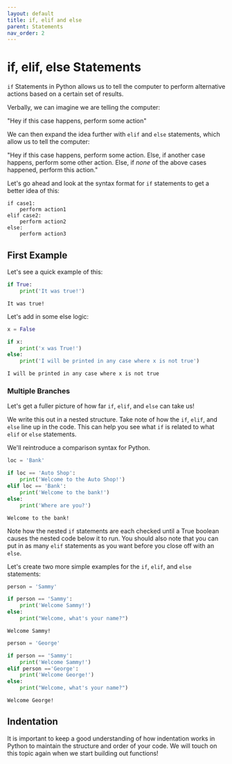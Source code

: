 ```yaml
---
layout: default
title: if, elif and else
parent: Statements
nav_order: 2
---
```


# if, elif, else Statements

<code>if</code> Statements in Python allows us to tell the computer to perform alternative actions based on a certain set of results.

Verbally, we can imagine we are telling the computer:

"Hey if this case happens, perform some action"

We can then expand the idea further with <code>elif</code> and <code>else</code> statements, which allow us to tell the computer:

"Hey if this case happens, perform some action. Else, if another case happens, perform some other action. Else, if *none* of the above cases happened, perform this action."

Let's go ahead and look at the syntax format for <code>if</code> statements to get a better idea of this:

    if case1:
        perform action1
    elif case2:
        perform action2
    else: 
        perform action3

## First Example

Let's see a quick example of this:


```python
if True:
    print('It was true!')
```

    It was true!
    

Let's add in some else logic:


```python
x = False

if x:
    print('x was True!')
else:
    print('I will be printed in any case where x is not true')
```

    I will be printed in any case where x is not true
    

### Multiple Branches

Let's get a fuller picture of how far <code>if</code>, <code>elif</code>, and <code>else</code> can take us!

We write this out in a nested structure. Take note of how the <code>if</code>, <code>elif</code>, and <code>else</code> line up in the code. This can help you see what <code>if</code> is related to what <code>elif</code> or <code>else</code> statements.

We'll reintroduce a comparison syntax for Python.


```python
loc = 'Bank'

if loc == 'Auto Shop':
    print('Welcome to the Auto Shop!')
elif loc == 'Bank':
    print('Welcome to the bank!')
else:
    print('Where are you?')
```

    Welcome to the bank!
    

Note how the nested <code>if</code> statements are each checked until a True boolean causes the nested code below it to run. You should also note that you can put in as many <code>elif</code> statements as you want before you close off with an <code>else</code>.

Let's create two more simple examples for the <code>if</code>, <code>elif</code>, and <code>else</code> statements:


```python
person = 'Sammy'

if person == 'Sammy':
    print('Welcome Sammy!')
else:
    print("Welcome, what's your name?")
```

    Welcome Sammy!
    


```python
person = 'George'

if person == 'Sammy':
    print('Welcome Sammy!')
elif person =='George':
    print('Welcome George!')
else:
    print("Welcome, what's your name?")
```

    Welcome George!
    

## Indentation

It is important to keep a good understanding of how indentation works in Python to maintain the structure and order of your code. We will touch on this topic again when we start building out functions!
